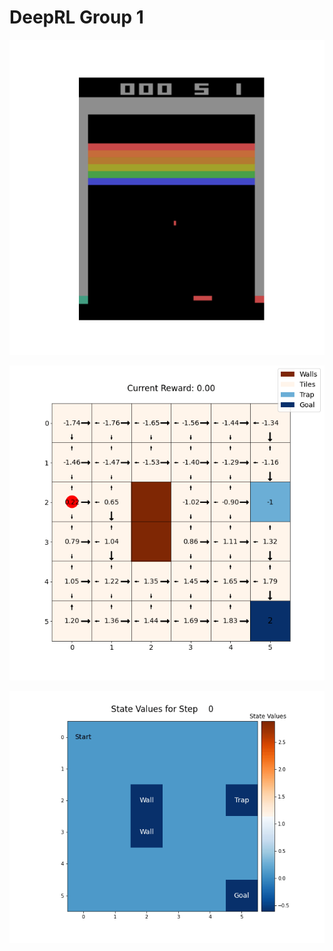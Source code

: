 # DeepRL Group 1

![Week4](Week4/breakout.gif)

![Week1](Week1/ani.gif)

![Week2](Week2/videos/7000_Steps.gif)
